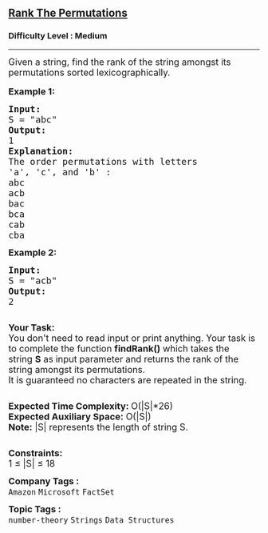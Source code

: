 <h2><a href="https://practice.geeksforgeeks.org/problems/rank-the-permutations2229/1?utm_source=gfg&utm_medium=article&utm_campaign=bottom_sticky_on_article">Rank The Permutations</a></h2><h3>Difficulty Level : Medium</h3><hr><div class="problems_problem_content__Xm_eO"><p><span style="font-size:18px">Given a string, find the rank of the string amongst its permutations sorted lexicographically.&nbsp;</span><br>
<br>
<span style="font-size:18px"><strong>Example 1:</strong></span></p>

<pre><span style="font-size:18px"><strong>Input:</strong>
S = "abc"</span>
<span style="font-size:18px"><strong>Output:</strong>
1</span>
<strong><span style="font-size:18px">Explanation:</span></strong>
<span style="font-size:18px">The order permutations with letters 
'a', 'c', and 'b' : 
abc
acb
bac
bca
cab
cba</span></pre>

<p><span style="font-size:18px"><strong>Example 2:</strong></span></p>

<pre><span style="font-size:18px"><strong>Input:</strong>
S = "acb"</span>
<span style="font-size:18px"><strong>Output:</strong>
2</span>
</pre>

<p><br>
<span style="font-size:18px"><strong>Your Task:</strong><br>
You don't need to read input or print anything. Your&nbsp;task is to complete the function&nbsp;<strong>findRank()</strong>&nbsp;which takes the string&nbsp;<strong>S</strong>&nbsp;as input parameter&nbsp;and returns the rank of the string amongst its permutations.</span><br>
<span style="font-size:18px">It is guaranteed no characters are repeated in the string.</span></p>

<p><br>
<span style="font-size:18px"><strong>Expected Time Complexity:&nbsp;</strong>O(|S|*26)<br>
<strong>Expected Auxiliary Space:</strong>&nbsp;O(|S|)</span><br>
<span style="font-size:18px"><strong>Note:</strong>&nbsp;|S| represents the length of string S.</span></p>

<p><br>
<span style="font-size:18px"><strong>Constraints:</strong></span><br>
<span style="font-size:18px">1 ≤ |S| ≤ 18</span></p>
</div><p><span style=font-size:18px><strong>Company Tags : </strong><br><code>Amazon</code>&nbsp;<code>Microsoft</code>&nbsp;<code>FactSet</code>&nbsp;<br><p><span style=font-size:18px><strong>Topic Tags : </strong><br><code>number-theory</code>&nbsp;<code>Strings</code>&nbsp;<code>Data Structures</code>&nbsp;